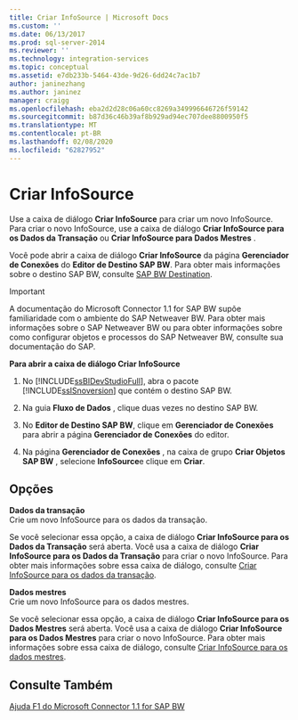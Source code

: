 ```yaml
---
title: Criar InfoSource | Microsoft Docs
ms.custom: ''
ms.date: 06/13/2017
ms.prod: sql-server-2014
ms.reviewer: ''
ms.technology: integration-services
ms.topic: conceptual
ms.assetid: e7db233b-5464-43de-9d26-6dd24c7ac1b7
author: janinezhang
ms.author: janinez
manager: craigg
ms.openlocfilehash: eba2d2d28c06a60cc8269a349996646726f59142
ms.sourcegitcommit: b87d36c46b39af8b929ad94ec707dee8800950f5
ms.translationtype: MT
ms.contentlocale: pt-BR
ms.lasthandoff: 02/08/2020
ms.locfileid: "62827952"
---
```

# <a name="create-infosource"></a>Criar InfoSource
  Use a caixa de diálogo **Criar InfoSource** para criar um novo InfoSource. Para criar o novo InfoSource, use a caixa de diálogo **Criar InfoSource para os Dados da Transação** ou **Criar InfoSource para Dados Mestres** .  
  
 Você pode abrir a caixa de diálogo **Criar InfoSource** da página **Gerenciador de Conexões** do **Editor de Destino SAP BW**. Para obter mais informações sobre o destino SAP BW, consulte [SAP BW Destination](sap-bw-destination.md).  
  
> [!IMPORTANT]  
>  A documentação do Microsoft Connector 1.1 for SAP BW supõe familiaridade com o ambiente do SAP Netweaver BW. Para obter mais informações sobre o SAP Netweaver BW ou para obter informações sobre como configurar objetos e processos do SAP Netweaver BW, consulte sua documentação do SAP.  
  
 **Para abrir a caixa de diálogo Criar InfoSource**  
  
1.  No [!INCLUDE[ssBIDevStudioFull](../../includes/ssbidevstudiofull-md.md)], abra o pacote [!INCLUDE[ssISnoversion](../../includes/ssisnoversion-md.md)] que contém o destino SAP BW.  
  
2.  Na guia **Fluxo de Dados** , clique duas vezes no destino SAP BW.  
  
3.  No **Editor de Destino SAP BW**, clique em **Gerenciador de Conexões** para abrir a página **Gerenciador de Conexões** do editor.  
  
4.  Na página **Gerenciador de Conexões** , na caixa de grupo **Criar Objetos SAP BW** , selecione **InfoSource**e clique em **Criar**.  
  
## <a name="options"></a>Opções  
 **Dados da transação**  
 Crie um novo InfoSource para os dados da transação.  
  
 Se você selecionar essa opção, a caixa de diálogo **Criar InfoSource para os Dados da Transação** será aberta. Você usa a caixa de diálogo **Criar InfoSource para os Dados da Transação** para criar o novo InfoSource. Para obter mais informações sobre essa caixa de diálogo, consulte [Criar InfoSource para os dados da transação](create-infosource-for-transaction-data.md).  
  
 **Dados mestres**  
 Crie um novo InfoSource para os dados mestres.  
  
 Se você selecionar essa opção, a caixa de diálogo **Criar InfoSource para os Dados Mestres** será aberta. Você usa a caixa de diálogo **Criar InfoSource para os Dados Mestres** para criar o novo InfoSource. Para obter mais informações sobre essa caixa de diálogo, consulte [Criar InfoSource para os dados mestres](create-infosource-for-master-data.md).  
  
## <a name="see-also"></a>Consulte Também  
 [Ajuda F1 do Microsoft Connector 1.1 for SAP BW](../microsoft-connector-for-sap-bw-f1-help.md)  
  
  
